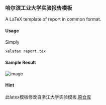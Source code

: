 ### 哈尔滨工业大学实验报告模板

A LaTeX template of report in common format.

#### Usage

Simply

```bash
xelatex report.tex
```

#### Sample Result
![image](/photo/sample.png)

#### Hint
此latex模板修改自浙江大学实验模板,[原仓库](https://github.com/megrxu/zju-report-latex-template)
